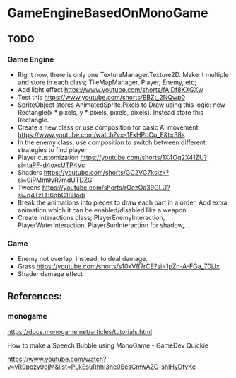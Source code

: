 # GameEngineBasedOnMonoGame

## TODO

### Game Engine

- Right now, there is only one TextureManager.Texture2D. Make it multiple and store in each class; TileMapManager, Player, Enemy, etc;
- Add light effect https://www.youtube.com/shorts/fAiDf8KXGXw
- Test this https://www.youtube.com/shorts/EBZt_2NQwp0
- SpriteObject stores AnimatedSprite.Pixels to Draw using this logic: new Rectangle(x * pixels, y * pixels, pixels, pixels). Instead store this Rectangle. 
- Create a new class or use composition for basic AI movement https://www.youtube.com/watch?v=-1FkHPdCp_E&t=38s
- In the enemy class, use composition to switch between different strategies to find player 
- Player customization https://youtube.com/shorts/1X4Oq2X41ZU?si=taPF-d4oxcUTP4Vc
- Shaders https://youtube.com/shorts/GC2VG7ksizk?si=0iPMm9yR7mdUTDZG
- Tweens https://youtube.com/shorts/rOezOa39GLU?si=q4TzLH6qbC188odi
- Break the animations into pieces to draw each part in a order. Add extra animation which it can be enabled/disabled like a weapon.
- Create Interactions class; PlayerEnemyInteraction, PlayerWaterInteraction, PlayerSunInteraction for shadow,...

### Game

- Enemy not overlap, instead, to deal damage.
- Grass https://youtube.com/shorts/s10kVff7rCE?si=1pZn-A-FGa_70jJx
- Shader damage effect

## References:

### monogame

https://docs.monogame.net/articles/tutorials.html

How to make a Speech Bubble using MonoGame - GameDev Quickie

https://www.youtube.com/watch?v=vR9pozv9bjM&list=PLkEsuRhhI3ne0BcsCmwAZG-shlHyDfvKc

